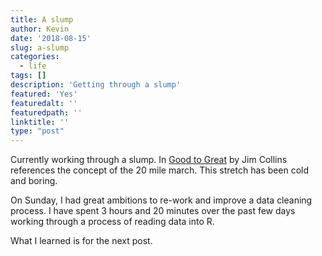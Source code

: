 ```yaml
---
title: A slump
author: Kevin
date: '2018-08-15'
slug: a-slump
categories:
  - life
tags: []
description: 'Getting through a slump'
featured: 'Yes'
featuredalt: ''
featuredpath: ''
linktitle: ''
type: "post"
---
```


Currently working through a slump. In [Good to Great](https://www.harpercollins.com/9780066620992/good-to-great/) by Jim Collins references the concept of the  20 mile march. This stretch has been cold and boring. 

On Sunday, I had great ambitions to re-work  and improve a data cleaning process. I have spent 3 hours and 20 minutes over the past few days working through a process of reading data into R. 

What I learned is for the next post. 
